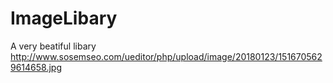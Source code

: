 # ImageLibary
A very beatiful libary
http://www.sosemseo.com/ueditor/php/upload/image/20180123/1516705629614658.jpg
